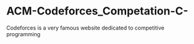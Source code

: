 # ACM-Codeforces_Competation-C-
Codeforces is a very famous website dedicated to competitive programming
